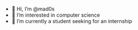 - 👋 Hi, I’m @mad0s
- 👀 I’m interested in computer science
- 🌱 I’m currently a student seeking for an internship


<!---
mad0s/mad0s is a ✨ special ✨ repository because its `README.md` (this file) appears on your GitHub profile.
You can click the Preview link to take a look at your changes.
--->
